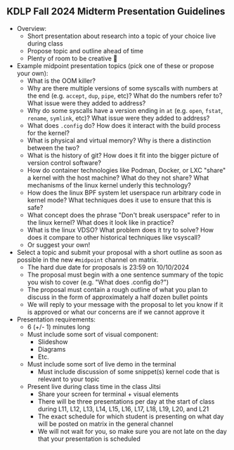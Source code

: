 ## KDLP Fall 2024 Midterm Presentation Guidelines

* Overview:
    * Short presentation about research into a topic of your choice live during class
    * Propose topic and outline ahead of time
    * Plenty of room to be creative 🙂
* Example midpoint presentation topics (pick one of these or propose your own):
    * What is the OOM killer?
    * Why are there multiple versions of some syscalls with numbers at the end (e.g. `accept`, `dup`, `pipe`, etc)? What do the numbers refer to? What issue were they added to address?
    * Why do some syscalls have a version ending in `at` (e.g. `open`, `fstat`, `rename`, `symlink`, etc)? What issue were they added to address?
    * What does `.config` do? How does it interact with the build process for the kernel?
    * What is physical and virtual memory? Why is there a distinction between the two?
    * What is the history of git? How does it fit into the bigger picture of version control software?
    * How do container technologies like Podman, Docker, or LXC "share" a kernel with the host machine? What do they not share? What mechanisms of the linux kernel underly this technology?
    * How does the linux BPF system let userspace run arbitrary code in kernel mode? What techniques does it use to ensure that this is safe?
    * What concept does the phrase "Don't break userspace" refer to in the linux kernel? What does it look like in practice?
    * What is the linux VDSO? What problem does it try to solve? How does it compare to other historical techniques like vsyscall?
    * Or suggest your own!
* Select a topic and submit your proposal with a short outline as soon as possible in the new `#midpoint` channel on matrix.
    * The hard due date for proposals is 23:59 on 10/10/2024
    * The proposal must begin with a one sentence summary of the topic you wish to cover (e.g. "What does .config do?")
    * The proposal must contain a rough outline of what you plan to discuss in the form of approximately a half dozen bullet points
    * We will reply to your message with the proposal to let you know if it is approved or what our concerns are if we cannot approve it
* Presentation requirements:
    * 6 (+/- 1) minutes long
    * Must include some sort of visual component:
        * Slideshow
        * Diagrams
        * Etc.
    * Must include some sort of live demo in the terminal
        * Must include discussion of some snippet(s) kernel code that is relevant to your topic
    * Present live during class time in the class Jitsi
        * Share your screen for terminal + visual elements
        * There will be three presentations per day at the start of class during L11, L12, L13, L14, L15, L16, L17, L18, L19, L20, and L21
        * The exact schedule for which student is presenting on what day will be posted on matrix in the general channel
        * We will not wait for you, so make sure you are not late on the day that your presentation is scheduled

